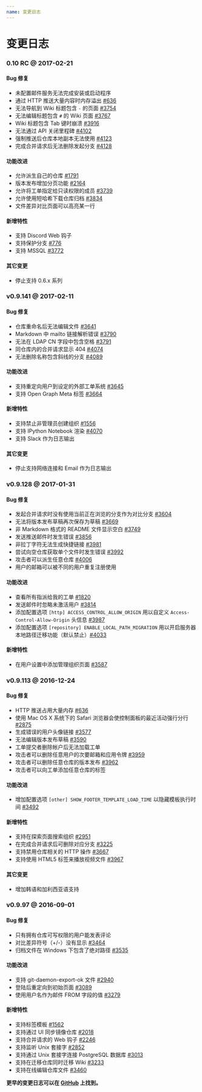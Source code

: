 ```yaml
---
name: 变更日志
---
```


# 变更日志

### 0.10 RC @ 2017-02-21

#### Bug 修复

- 未配置邮件服务无法完成安装或启动程序
- 通过 HTTP 推送大量内容时内存溢出 [#636](https://github.com/gogits/gogs/issues/636)
- 无法导航到 Wiki 标题包含 `-` 的页面 [#3754](https://github.com/gogits/gogs/issues/3754)
- 无法编辑标题包含 `#` 的 Wiki 页面 [#3767](https://github.com/gogits/gogs/issues/3767)
- Wiki 标题包含 Tab 键时崩溃 [#3916](https://github.com/gogits/gogs/issues/3916)
- 无法通过 API 关闭里程碑 [#4102](https://github.com/gogits/gogs/issues/4102)
- 强制推送后仓库本地副本无法使用 [#4123](https://github.com/gogits/gogs/issues/4123)
- 完成合并请求后无法删除发起分支 [#4128](https://github.com/gogits/gogs/issues/4128)

#### 功能改进

- 允许派生自己的仓库 [#1791](https://github.com/gogits/gogs/issues/1791)
- 版本发布增加分页功能 [#2164](https://github.com/gogits/gogs/issues/2164)
- 允许将工单指定给只读权限的成员 [#3739](https://github.com/gogits/gogs/issues/3739)
- 允许使用短哈希下载仓库归档 [#3834](https://github.com/gogits/gogs/issues/3834)
- 文件差异对比页面可以高亮某一行

#### 新增特性

- 支持 Discord Web 钩子
- 支持保护分支 [#776](https://github.com/gogits/gogs/issues/776)
- 支持 MSSQL [#3772](https://github.com/gogits/gogs/pull/3772)

#### 其它变更

- 停止支持 0.6.x 系列

### v0.9.141 @ 2017-02-11

#### Bug 修复

- 仓库重命名后无法编辑文件 [#3641](https://github.com/gogits/gogs/issues/3641)
- Markdown 中 mailto 链接解析错误 [#3790](https://github.com/gogits/gogs/issues/3790)
- 无法在 LDAP CN 字段中包含空格 [#3791](https://github.com/gogits/gogs/issues/3791)
- 同仓库内的合并请求显示 404 [#4074](https://github.com/gogits/gogs/issues/4074)
- 无法删除名称包含斜线的分支 [#4089](https://github.com/gogits/gogs/issues/4089)

#### 功能改进

- 支持重定向用户到设定的外部工单系统 [#3645](https://github.com/gogits/gogs/issues/3645)
- 支持 Open Graph Meta 标签 [#3664](https://github.com/gogits/gogs/pull/3664)

#### 新增特性

- 支持禁止非管理员创建组织 [#1556](https://github.com/gogits/gogs/issues/1556)
- 支持 IPython Notebook 渲染 [#4070](https://github.com/gogits/gogs/pull/4070)
- 支持 Slack 作为日志输出

#### 其它变更

- 停止支持网络连接和 Email 作为日志输出

### v0.9.128 @ 2017-01-31

#### Bug 修复

- 发起合并请求时没有使用当前正在浏览的分支作为对比分支 [#3604](https://github.com/gogits/gogs/issues/3604)
- 无法将版本发布草稿再次保存为草稿 [#3669](https://github.com/gogits/gogs/issues/3669)
- 非 Markdown 格式的 README 文件显示空白 [#3749](https://github.com/gogits/gogs/issues/3749)
- 发送推送邮件时发生错误 [#3856](https://github.com/gogits/gogs/issues/3856)
- 非拉丁字符无法生成快捷链接 [#3981](https://github.com/gogits/gogs/issues/3981)
- 尝试向空仓库获取单个文件时发生错误 [#3992](https://github.com/gogits/gogs/issues/3992)
- 攻击者可以派生任意仓库 [#4006](https://github.com/gogits/gogs/issues/4006)
- 用户的邮箱可以被不同的用户重复注册使用

#### 功能改进

- 查看所有指派给我的工单 [#1820](https://github.com/gogits/gogs/issues/1820)
- 发送邮件时忽略未激活用户 [#3814](https://github.com/gogits/gogs/issues/3814)
- 添加配置选项 `[http] ACCESS_CONTROL_ALLOW_ORIGIN` 用以自定义 `Access-Control-Allow-Origin` 头信息 [#3987](https://github.com/gogits/gogs/issues/3987)
- 添加配置选项 `[repository] ENABLE_LOCAL_PATH_MIGRATION` 用以开启服务器本地路径迁移功能（默认禁止）[#4033](https://github.com/gogits/gogs/issues/4033)

#### 新增特性

- 在用户设置中添加管理组织页面 [#3587](https://github.com/gogits/gogs/pull/3587)

### v0.9.113 @ 2016-12-24

#### Bug 修复

- HTTP 推送占用大量内存 [#636](https://github.com/gogits/gogs/issues/636)
- 使用 Mac OS X 系统下的 Safari 浏览器会使控制面板的最近活动强行分行 [#2875](https://github.com/gogits/gogs/issues/2875)
- 生成错误的用户头像链接 [#3577](https://github.com/gogits/gogs/issues/3577)
- 无法编辑版本发布草稿 [#3590](https://github.com/gogits/gogs/issues/3590)
- 工单提交者删除帐户后无法加载工单
- 攻击者可以删除任意用户的次要邮箱和应用令牌 [#3959](https://github.com/gogits/gogs/issues/3959)
- 攻击者可以删除任意仓库的版本发布 [#3962](https://github.com/gogits/gogs/issues/3962)
- 攻击者可以向工单添加任意仓库的标签

#### 功能改进

- 增加配置选项 `[other] SHOW_FOOTER_TEMPLATE_LOAD_TIME` 以隐藏模板执行时间 [#3492](https://github.com/gogits/gogs/issues/3492)

#### 新增特性

- 支持在探索页面搜索组织 [#2951](https://github.com/gogits/gogs/issues/2951)
- 在完成合并请求后可删除对应分支 [#3225](https://github.com/gogits/gogs/pull/3225)
- 支持禁用仓库相关的 HTTP 操作 [#3667](https://github.com/gogits/gogs/pull/3667)
- 支持使用 HTML5 标签来播放视频文件 [#3967](https://github.com/gogits/gogs/pull/3967)

#### 其它变更

- 增加韩语和加利西亚语支持

### v0.9.97 @ 2016-09-01

#### Bug 修复

- 只有拥有仓库可写权限的用户能发表评论
- 对比差异符号（+/-）没有显示 [#3464](https://github.com/gogits/gogs/pull/3464)
- 归档文件在 Windows 下包含了绝对路径 [#3535](https://github.com/gogits/gogs/pull/3535)

#### 功能改进

- 支持 git-daemon-export-ok 文件 [#2940](https://github.com/gogits/gogs/issues/2940)
- 登陆后重定向到初始页面 [#3089](https://github.com/gogits/gogs/issues/3089)
- 使用用户名作为邮件 FROM 字段的值 [#3279](https://github.com/gogits/gogs/issues/3279)

#### 新增特性

- 支持标签模板 [#1562](https://github.com/gogits/gogs/issues/1562)
- 支持通过 UI 同步镜像仓库 [#2018](https://github.com/gogits/gogs/issues/2018)
- 支持合并请求的 Web 钩子 [#2246](https://github.com/gogits/gogs/pull/2246)
- 支持监听 Unix 套接字 [#2852](https://github.com/gogits/gogs/pull/2852)
- 支持通过 Unix 套接字连接 PostgreSQL 数据库 [#3013](https://github.com/gogits/gogs/issues/3013)
- 支持在迁移仓库同时迁移 Wiki [#3233](https://github.com/gogits/gogs/pull/3233)
- 支持在线编辑仓库文件 [#3460](https://github.com/gogits/gogs/issues/3460)

**更早的变更日志可以在 [GitHub](https://github.com/gogits/gogs/releases?after=v0.9.97) 上找到。**
